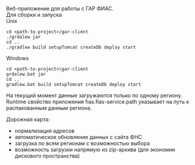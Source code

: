 Веб-приложение для работы с ГАР ФИАС.  
Для сборки и запуска  
Unix  
```
cd <path-to-project>/gar-client
./grdalew jar
cd ..
./gradlew build setupTomcat createDb deploy start  
```
Windows
```
cd <path-to-project>\gar-client
grdalew.bat jar
cd ..
gradlew.bat build setupTomcat createDb deploy start
```

На текущий момент данные загружаются только по одному региону. Runtime свойство приложения fias.fias-service.path указывает на путь к распакованным данным региона. 

Дорожная карта:
* нормализация адресов
* автоматическое обновление данных c сайта ФНС
* загрузка по всем регионам с возможностью выбора
* возможность загрузки напрямую из zip-архива (для экономии дискового пространства)
